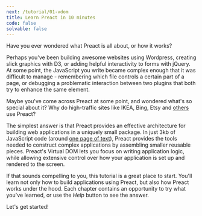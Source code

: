 ```yaml
---
next: /tutorial/01-vdom
title: Learn Preact in 10 minutes
code: false
solvable: false
---
```


Have you ever wondered what Preact is all about, or how it works?

Perhaps you've been building awesome websites using Wordpress, creating
slick graphics with D3, or adding helpful interactivity to forms with jQuery.
At some point, the JavaScript you write became complex enough that it
was difficult to manage - remembering which file controls a certain
part of a page, or debugging a problematic interaction between two plugins
that both try to enhance the same element.

Maybe you've come across Preact at some point, and wondered what's so
special about it? Why do high-traffic sites like IKEA, Bing, Etsy and
[others] use Preact?

The simplest answer is that Preact provides an effective architecture for
building web applications in a uniquely small package. In just 3kb of
JavaScript code (around [one page of text](https://unpkg.com/preact)),
Preact provides the tools needed to construct complex applications by
assembling smaller reusable pieces. Preact's Virtual DOM lets you focus on
writing application logic, while allowing extensive control over how your
application is set up and rendered to the screen.

If that sounds compelling to you, this tutorial is a great place to start.
You'll learn not only how to build applications using Preact, but also how
Preact works under the hood. Each chapter contains an opportunity to try
what you've learned, or use the _Help_ button to see the answer.

Let's get started!

[others]: /about/we-are-using/
